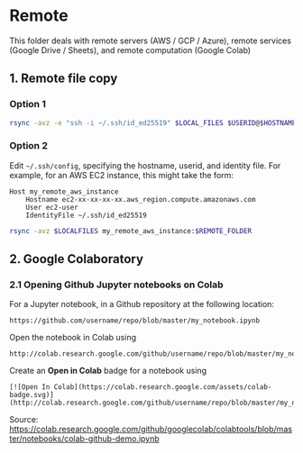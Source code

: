 # Remote

This folder deals with remote servers (AWS / GCP / Azure),
remote services (Google Drive / Sheets), and
remote computation (Google Colab)

## 1. Remote file copy

### Option 1

```bash
rsync -avz -e "ssh -i ~/.ssh/id_ed25519" $LOCAL_FILES $USERID@$HOSTNAME:$REMOTE_FOLDER
```

### Option 2

Edit `~/.ssh/config`, specifying the hostname, userid, and identity file.
For example, for an AWS EC2 instance, this might take the form:

```
Host my_remote_aws_instance
    Hostname ec2-xx-xx-xx-xx.aws_region.compute.amazonaws.com
    User ec2-user
    IdentityFile ~/.ssh/id_ed25519
```

```bash
rsync -avz $LOCALFILES my_remote_aws_instance:$REMOTE_FOLDER
```

## 2. Google Colaboratory

### 2.1 Opening Github Jupyter notebooks on Colab

For a Jupyter notebook, in a Github repository at the following location:

```
https://github.com/username/repo/blob/master/my_notebook.ipynb
```

Open the notebook in Colab using

```
http://colab.research.google.com/github/username/repo/blob/master/my_notebook.ipynb
```

Create an **Open in Colab** badge for a notebook using

```
[![Open In Colab](https://colab.research.google.com/assets/colab-badge.svg)](http://colab.research.google.com/github/username/repo/blob/master/my_notebook.ipynb)
```

Source: https://colab.research.google.com/github/googlecolab/colabtools/blob/master/notebooks/colab-github-demo.ipynb
